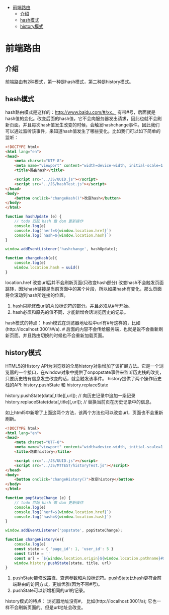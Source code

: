 <!--
 * @Descripttion: 
 * @version: 
 * @Author: matias tang
 * @Date: 2020-09-17 11:10:37
 * @LastEditors: matias tang
 * @LastEditTime: 2020-09-17 16:10:23
-->
<!-- TOC -->

- [前端路由](#前端路由)
  - [介绍](#介绍)
  - [hash模式](#hash模式)
  - [history模式](#history模式)

<!-- /TOC -->
# 前端路由

## 介绍

前端路由有2种模式，第一种是hash模式，第二种是history模式。

## hash模式

hash路由模式是这样的：http://www.baidu.com/#/xx。 有带#号，后面就是hash值的变化。改变后面的hash值，它不会向服务器发出请求，因此也就不会刷新页面。并且每次hash值发生改变的时候，会触发hashchange事件。因此我们可以通过监听该事件，来知道hash值发生了哪些变化。比如我们可以如下简单的监听：
```html
<!DOCTYPE html>
<html lang="en">
<head>
    <meta charset="UTF-8">
    <meta name="viewport" content="width=device-width, initial-scale=1.0">
    <title>路由hash</title>

    <script src="../JS/UUID.js"></script>
    <script src="../JS/hashTest.js"></script>
</head>
<body>
    <button onclick="changeHash()">改变hash</button>
</body>
</html>
```
```js
function hashUpdate (e) {
    // todo 匹配 hash 做 dom 更新操作
    console.log(e)
    console.log(`herf=${window.location.href}`)
    console.log(`hash=${window.location.hash}`)
}

window.addEventListener('hashchange', hashUpdate);

function changeHash(e){
    console.log(e)
    window.location.hash = uuid()
}
```
location.href 改变url后并不会刷新页面(只改变hash部分)
改变hash不会触发页面跳转，因为hash链接是当前页面中的某个片段，所以如果hash有变化，那么页面将会滚动到hash所连接的位置。

1. hash只能修改url的片段标识符的部分。并且必须从#号开始。
2. hash必须和原先的值不同，才能新增会话浏览历史的记录。

hash模式的特点：
hash模式在浏览器地址栏中url有#号这样的，比如(http://localhost:3001/#/a). # 后面的内容不会传给服务端，也就是说不会重新刷新页面。并且路由切换的时候也不会重新加载页面。
   
## history模式

HTML5的History API为浏览器的全局history对象增加了该扩展方法。它是一个浏览器的一个接口，在window对象中提供了onpopstate事件来监听历史栈的改变，只要历史栈有信息发生改变的话，就会触发该事件。
history提供了两个操作历史栈的API: history.pushState 和 history.replaceState

history.pushState(data[,title][,url]); // 向历史记录中追加一条记录
history.replaceState(data[,title][,url]); // 替换当前页在历史记录中的信息。

如上html5中新增了上面这两个方法，该两个方法也可以改变url，页面也不会重新刷新。
```html
<!DOCTYPE html>
<html lang="en">
<head>
    <meta charset="UTF-8">
    <meta name="viewport" content="width=device-width, initial-scale=1.0">
    <title>路由history</title>

    <script src="../JS/UUID.js"></script>
    <script src="../JS/MTTEST/historyTest.js"></script>
</head>
<body>
    <button onclick="changeHistory()">改变history</button>
</body>
</html>
```
```js
function popStateChange (e) {
    // todo 匹配 hash 做 dom 更新操作
    console.log(e)
    console.log(`herf=${window.location.href}`)
    console.log(`hash=${window.location.hash}`)
}

window.addEventListener('popstate', popStateChange);

function changeHistory(e){
    console.log(e)
    const state = { 'page_id': 1, 'user_id': 5 }
    const title = ''
    const url = `${window.location.origin}${window.location.pathname}#${uuid()}`
    window.history.pushState(state, title, url)
}
```

1. pushState能修改路径、查询参数和片段标识符。pushState比hash更符合前端路由的访问方式，更加优雅(因为不带#号)。
2. pushState可以新增相同的url的记录。

history模式的特点：
浏览器地址没有#， 比如(http://localhost:3001/a); 它也一样不会刷新页面的。但是url地址会改变。